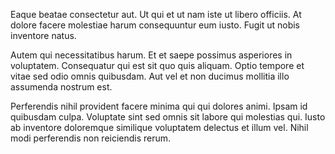 Eaque beatae consectetur aut. Ut qui et ut nam iste ut libero officiis. At dolore facere molestiae harum consequuntur eum iusto. Fugit ut nobis inventore natus.
 Autem qui necessitatibus harum. Et et saepe possimus asperiores in voluptatem. Consequatur qui est sit quo quis aliquam. Optio tempore et vitae sed odio omnis quibusdam. Aut vel et non ducimus mollitia illo assumenda nostrum est.
 Perferendis nihil provident facere minima qui qui dolores animi. Ipsam id quibusdam culpa. Voluptate sint sed omnis sit labore qui molestias qui. Iusto ab inventore doloremque similique voluptatem delectus et illum vel. Nihil modi perferendis non reiciendis rerum.